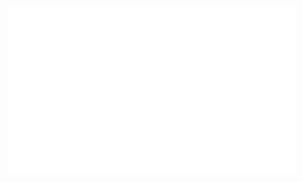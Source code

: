 <div align="center">

<a href="https://github.com/jstrieb/github-stats">
  
![](https://raw.githubusercontent.com/jstrieb/github-stats/master/generated/overview.svg)

</a>

</div>
